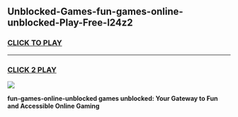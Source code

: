 
## Unblocked-Games-fun-games-online-unblocked-Play-Free-l24z2
<h3>
<a href="https://premium76.site?title=fun-games-online-unblocked&ref=22A">CLICK TO PLAY</a></h3>
<hr>

<h3>
<a href="https://premium76.site?title=fun-games-online-unblocked&ref=22A">CLICK 2 PLAY</a>
  
</h3>

<a href="https://premium76.site?title=fun-games-online-unblocked&ref=22A"><img src="https://clearcache.store/games.png"></a>


**fun-games-online-unblocked games unblocked: Your Gateway to Fun and Accessible Online Gaming**
